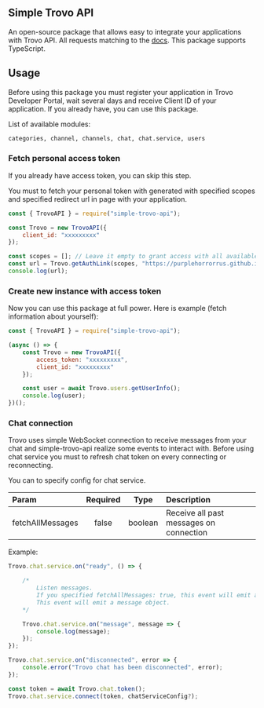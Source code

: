 ## Simple Trovo API

An open-source package that allows easy to integrate your applications with Trovo API. All requests matching to the [docs](https://developer.trovo.live/docs/APIs.html#_1-introduction). This package supports TypeScript.

## Usage

Before using this package you must register your application in Trovo Developer Portal, wait several days and receive Client ID of your application. If you already have, you can use this package.

List of available modules:
```bash
categories, channel, channels, chat, chat.service, users
```

### Fetch personal access token

If you already have access token, you can skip this step.

You must to fetch your personal token with generated with specified scopes and specified redirect url in page with your application.

```javascript
const { TrovoAPI } = require("simple-trovo-api");

const Trovo = new TrovoAPI({
    client_id: "xxxxxxxxx"
});

const scopes = []; // Leave it empty to grant access with all available scopes
const url = Trovo.getAuthLink(scopes, "https://purplehorrorrus.github.io/token");
console.log(url);
```

### Create new instance with access token

Now you can use this package at full power. Here is example (fetch information about yourself):

```javascript
const { TrovoAPI } = require("simple-trovo-api");

(async () => {
    const Trovo = new TrovoAPI({
        access_token: "xxxxxxxxx",
        client_id: "xxxxxxxxx"
    });

    const user = await Trovo.users.getUserInfo();
    console.log(user);
})();
```

### Chat connection

Trovo uses simple WebSocket connection to receive messages from your chat and simple-trovo-api realize some events to interact with. Before using chat service you must to refresh chat token on every connecting or reconnecting.

You can to specify config for chat service.

| Param | Required | Type | Description |
| :--- | :---: | :---: | :--- |
| fetchAllMessages | false | boolean | Receive all past messages on connection |

Example:

```javascript
Trovo.chat.service.on("ready", () => {

    /*
        Listen messages.
        If you specified fetchAllMessages: true, this event will emit an array of messages at first launch.
        This event will emit a message object.
    */   

    Trovo.chat.service.on("message", message => {
        console.log(message);
    });
});

Trovo.chat.service.on("disconnected", error => {
    console.error("Trovo chat has been disconnected", error);
});

const token = await Trovo.chat.token();
Trovo.chat.service.connect(token, chatServiceConfig?);
```